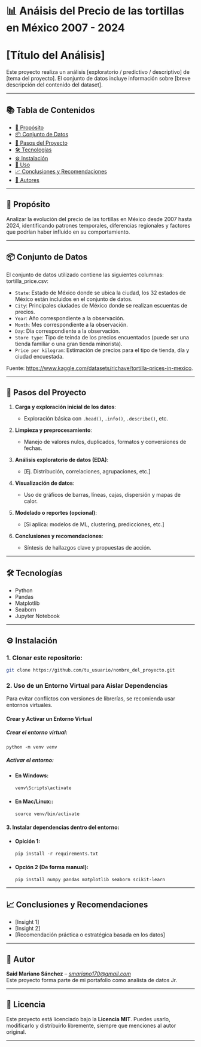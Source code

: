 # 📊 Anáisis del Precio de las tortillas en México 2007 - 2024
# [Título del Análisis]

Este proyecto realiza un análisis [exploratorio / predictivo / descriptivo] de [tema del proyecto]. El conjunto de datos incluye información sobre [breve descripción del contenido del dataset].

---

## 📚 Tabla de Contenidos

- [🎯 Propósito](#-propósito)
- [📦 Conjunto de Datos](#-conjunto-de-datos)
- [🧪 Pasos del Proyecto](#-pasos-del-proyecto)
- [🛠️ Tecnologías](#-tecnologías)
- [⚙️ Instalación](#-instalación)
- [🚀 Uso](#-uso)
- [📈 Conclusiones y Recomendaciones](#-conclusiones-y-recomendaciones)
- [👤 Autores](#-autores)

---

## 🎯 Propósito

Analizar la evolución del precio de las tortillas en México desde 2007 hasta 2024, identificando patrones temporales, diferencias regionales y factores que podrían haber influido en su comportamiento.

---

## 📦 Conjunto de Datos

El conjunto de datos utilizado contiene las siguientes columnas:
tortilla_price.csv:
- `State`: Estado de México donde se ubica la ciudad, los 32 estados de México están incluidos en el conjunto de datos.
- `City`: Principales ciudades de México donde se realizan escuentas de precios.
- `Year`: Año correspondiente a la observación.
- `Month`: Mes correspondiente a la observación.
- `Day`: Día correspondiente a la observación.
- `Store type`: Tipo de teinda de los precios encuentados (puede ser una tienda familiar o una gran tienda minorista).
- `Price per kilogram`: Estimación de precios para el tipo de tienda, día y ciudad encuestada.

Fuente: https://www.kaggle.com/datasets/richave/tortilla-prices-in-mexico.

---

## 🧪 Pasos del Proyecto

1. **Carga y exploración inicial de los datos**:
   - Exploración básica con `.head()`, `.info()`, `.describe()`, etc.

2. **Limpieza y preprocesamiento**:
   - Manejo de valores nulos, duplicados, formatos y conversiones de fechas.

3. **Análisis exploratorio de datos (EDA)**:
   - [Ej. Distribución, correlaciones, agrupaciones, etc.]

4. **Visualización de datos**:
   - Uso de gráficos de barras, líneas, cajas, dispersión y mapas de calor.

5. **Modelado o reportes (opcional)**:
   - [Si aplica: modelos de ML, clustering, predicciones, etc.]

6. **Conclusiones y recomendaciones**:
   - Síntesis de hallazgos clave y propuestas de acción.

---

## 🛠️ Tecnologías

- Python
- Pandas
- Matplotlib
- Seaborn
- Jupyter Notebook

---

## ⚙️ Instalación

### 1. Clonar este repositorio:
```bash
git clone https://github.com/tu_usuario/nombre_del_proyecto.git
```
### 2. Uso de un Entorno Virtual para Aislar Dependencias

Para evitar conflictos con versiones de librerías, se recomienda usar entornos virtuales.

####  Crear y Activar un Entorno Virtual

##### Crear el entorno virtual:
```
python -m venv venv
```
##### Activar el entorno:
* #### En Windows:

    ```
    venv\Scripts\activate
    ```

* #### En Mac/Linux::

    ```
    source venv/bin/activate
    ```
#### 3. Instalar dependencias dentro del entorno:
* #### Opición 1:
    ```
    pip install -r requirements.txt
    ```

* #### Opción 2 (De forma manual):
    ```
    pip install numpy pandas matplotlib seaborn scikit-learn
    ```
---

## 📈 Conclusiones y Recomendaciones

- [Insight 1]
- [Insight 2]
- [Recomendación práctica o estratégica basada en los datos]

---

## 👤 Autor

**Said Mariano Sánchez** – *smariano170@gmail.com*  
Este proyecto forma parte de mi portafolio como analista de datos Jr.

---

## 📝 Licencia

Este proyecto está licenciado bajo la **Licencia MIT**. Puedes usarlo, modificarlo y distribuirlo libremente, siempre que menciones al autor original.

---